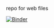 repo for web files


[![Binder](https://mybinder.org/badge_logo.svg)](https://mybinder.org/v2/gh/michaelmiaomiao/webfile/master?filepath=%2FWeb-browser_Automation.ipynb)


<script src="https://unpkg.com/jupyter-js-widgets@~1.0.0/dist/embed.js"></script>
<script type="application/vnd.jupyter-embedded-widgets">
{
    "0b2839e97da34d4db1de1e0a58acb485": {
        "model_name": "LayoutModel",
        "model_module": "jupyter-js-widgets",
        "state": {},
        "views": []
    },
    "637439f04a6c45f79ebe95a520abd86e": {
        "model_name": "IntSliderModel",
        "model_module": "jupyter-js-widgets",
        "state": {
            "layout": "IPY_MODEL_0b2839e97da34d4db1de1e0a58acb485",
            "description": "Maximum",
            "max": 200,
            "min": 100,
            "value": 100
        },
        "views": []
    },
    "9f4fdcbc76764609b3095d1681a1a044": {
        "model_name": "LayoutModel",
        "model_module": "jupyter-js-widgets",
        "state": {},
        "views": []
    },
    "b5e0072bfc0246feb7117b83a8fbc94b": {
        "model_name": "IntSliderModel",
        "model_module": "jupyter-js-widgets",
        "state": {
            "layout": "IPY_MODEL_9f4fdcbc76764609b3095d1681a1a044",
            "description": "Value",
            "value": 40
        },
        "views": []
    },
    "aa4288be316142248e0be51c0bb107aa": {
        "model_name": "DirectionalLinkModel",
        "model_module": "jupyter-js-widgets",
        "state": {
            "target": [
                "IPY_MODEL_b5e0072bfc0246feb7117b83a8fbc94b",
                "max"
            ],
            "source": [
                "IPY_MODEL_637439f04a6c45f79ebe95a520abd86e",
                "value"
            ]
        },
        "views": []
    },
    "b0c77cc378bc4cfca1357e13b049b253": {
        "model_name": "LayoutModel",
        "model_module": "jupyter-js-widgets",
        "state": {
            "flex_flow": "column",
            "display": "flex"
        },
        "views": []
    },
    "bf7d86e0469c4ec8aab2228a438e7120": {
        "model_name": "BoxModel",
        "model_module": "jupyter-js-widgets",
        "state": {
            "children": [
                "IPY_MODEL_637439f04a6c45f79ebe95a520abd86e",
                "IPY_MODEL_b5e0072bfc0246feb7117b83a8fbc94b"
            ],
            "layout": "IPY_MODEL_b0c77cc378bc4cfca1357e13b049b253"
        },
        "views": [
            {}
        ]
    }
}
</script>
